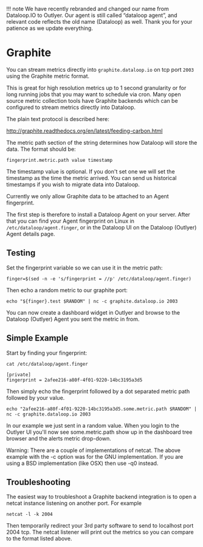 !!! note
    We have recently rebranded and changed our name from Dataloop.IO to Outlyer. Our agent is still called “dataloop agent”, and relevant code reflects the old name (Dataloop) as well. Thank you for your patience as we update everything.

# Graphite

You can stream metrics directly into `graphite.dataloop.io` on tcp port `2003` using the Graphite metric format.

This is great for high resolution metrics up to 1 second granularity or for long running jobs that you may want to schedule via cron. Many open source metric collection tools have Graphite backends which can be configured to stream metrics directly into Dataloop.

The plain text protocol is described here:

<http://graphite.readthedocs.org/en/latest/feeding-carbon.html>

The metric path section of the string determines how Dataloop will store the data. The format should be:

```
fingerprint.metric.path value timestamp
```

The timestamp value is optional. If you don't set one we will set the timestamp as the time the metric arrived. You can send us historical timestamps if you wish to migrate data into Dataloop.

Currently we only allow Graphite data to be attached to an Agent fingerprint.

The first step is therefore to install a Dataloop Agent on your server. After that you can find your Agent fingerprint on Linux in `/etc/dataloop/agent.finger`, or in the Dataloop UI on the Dataloop (Outlyer) Agent details page.

 

## Testing

Set the fingerprint variable so we can use it in the metric path:

```
finger=$(sed -n -e 's/fingerprint = //p' /etc/dataloop/agent.finger)
```

Then echo a random metric to our graphite port:

```
echo "${finger}.test $RANDOM" | nc -c graphite.dataloop.io 2003
```

You can now create a dashboard widget in Outlyer and browse to the Dataloop (Outlyer) Agent you sent the metric in from.
 

## Simple Example

Start by finding your fingerprint:

```
cat /etc/dataloop/agent.finger

[private]
fingerprint = 2afee216-a80f-4f01-9220-14bc3195a3d5
```

Then simply echo the fingerprint followed by a dot separated metric path followed by your value.

```
echo "2afee216-a80f-4f01-9220-14bc3195a3d5.some.metric.path $RANDOM" | nc -c graphite.dataloop.io 2003
```

In our example we just sent in a random value. When you login to the Outlyer UI you'll now see some.metric.path show up in the dashboard tree browser and the alerts metric drop-down.

Warning: There are a couple of implementations of netcat. The above example with the -c option was for the GNU implementation. If you are using a BSD implementation (like OSX) then use -q0 instead. 

 

## Troubleshooting

The easiest way to troubleshoot a Graphite backend integration is to open a netcat instance listening on another port. For example

```
netcat -l -k 2004
```

Then temporarily redirect your 3rd party software to send to localhost port 2004 tcp. The netcat listener will print out the metrics so you can compare to the format listed above.
